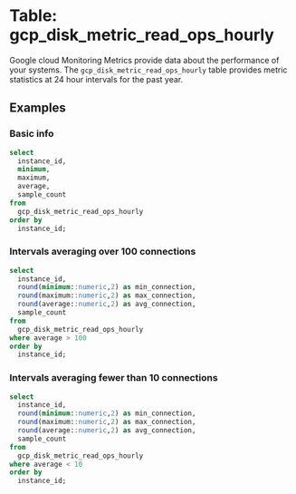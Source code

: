 # Table: gcp_disk_metric_read_ops_hourly

Google cloud Monitoring Metrics provide data about the performance of your systems. The `gcp_disk_metric_read_ops_hourly` table provides metric statistics at 24 hour intervals for the past year.

## Examples

### Basic info

```sql
select
  instance_id,
  minimum,
  maximum,
  average,
  sample_count
from
  gcp_disk_metric_read_ops_hourly
order by
  instance_id;
```

### Intervals averaging over 100 connections

```sql
select
  instance_id,
  round(minimum::numeric,2) as min_connection,
  round(maximum::numeric,2) as max_connection,
  round(average::numeric,2) as avg_connection,
  sample_count
from
  gcp_disk_metric_read_ops_hourly
where average > 100
order by
  instance_id;
```

### Intervals averaging fewer than 10 connections

```sql
select
  instance_id,
  round(minimum::numeric,2) as min_connection,
  round(maximum::numeric,2) as max_connection,
  round(average::numeric,2) as avg_connection,
  sample_count
from
  gcp_disk_metric_read_ops_hourly
where average < 10
order by
  instance_id;
```
